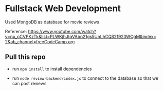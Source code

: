 # Fullstack Web Development

Used MongoDB as database for movie reviews

Reference: https://www.youtube.com/watch?v=nu_pCVPKzTk&list=PLWKjhJtqVAbn21gs5UnLhCQ82f923WCgM&index=2&ab_channel=freeCodeCamp.org


## Pull this repo
- run `npm install` to install dependencies

- run `node review-backend/index.js` to connect to the database so that we can post reviews